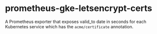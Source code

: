 # prometheus-gke-letsencrypt-certs

A Prometheus exporter that exposes valid_to date in seconds for each Kubernetes service which has the `acme/certificate` annotation.
